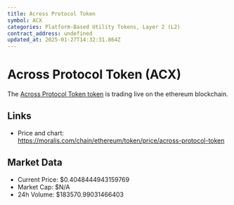 ```yaml
---
title: Across Protocol Token
symbol: ACX
categories: Platform-Based Utility Tokens, Layer 2 (L2)
contract_address: undefined
updated_at: 2025-01-27T14:32:31.864Z
---
```


# Across Protocol Token (ACX)
The [Across Protocol Token token](https://moralis.com/chain/ethereum/token/price/across-protocol-token) is trading live on the ethereum blockchain.

## Links
- Price and chart: https://moralis.com/chain/ethereum/token/price/across-protocol-token

## Market Data
- Current Price: $0.4048444943159769
- Market Cap: $N/A
- 24h Volume: $183570.99031466403
